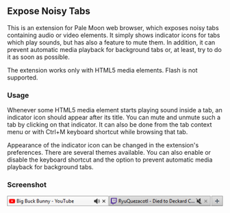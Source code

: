 ## Expose Noisy Tabs
This is an extension for Pale Moon web browser, which exposes noisy tabs containing audio or video elements. It simply shows indicator icons for tabs which play sounds, but has also a feature to mute them. In addition, it can prevent automatic media playback for background tabs or, at least, try to do it as soon as possible.

The extension works only with HTML5 media elements. Flash is not supported.

### Usage
Whenever some HTML5 media element starts playing sound inside a tab, an indicator icon should appear after its title. You can mute and unmute such a tab by clicking on that indicator. It can also be done from the tab context menu or with Ctrl+M keyboard shortcut while browsing that tab.

Appearance of the indicator icon can be changed in the extension's preferences. There are several themes available. You can also enable or disable the keyboard shortcut and the option to prevent automatic media playback for background tabs.

### Screenshot
![](screenshot.png)